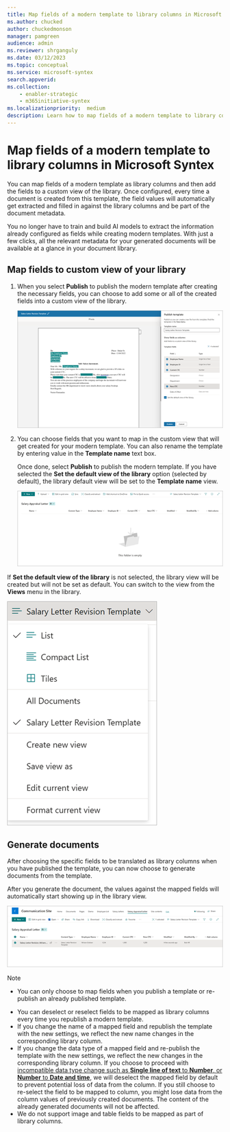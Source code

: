 ```yaml
---
title: Map fields of a modern template to library columns in Microsoft Syntex
ms.author: chucked
author: chuckedmonson
manager: pamgreen
audience: admin
ms.reviewer: shrganguly
ms.date: 03/12/2023
ms.topic: conceptual
ms.service: microsoft-syntex
search.appverid:
ms.collection:
    - enabler-strategic
    - m365initiative-syntex
ms.localizationpriority:  medium
description: Learn how to map fields of a modern template to library columns in Microsoft Syntex.
---
```


# Map fields of a modern template to library columns in Microsoft Syntex

You can map fields of a modern template as library columns and then add the fields to a custom view of the library. Once configured, every time a document is created from this template, the field values will automatically get extracted and filled in against the library columns and be part of the document metadata.

You no longer have to train and build AI models to extract the information already configured as fields while creating modern templates. With just a few clicks, all the relevant metadata for your generated documents will be available at a glance in your document library.

## Map fields to custom view of your library

1. When you select **Publish** to publish the modern template after creating the necessary fields, you can choose to add some or all of the created fields into a custom view of the library.

   ![Screenshot of the Publish template panel and template document.](../media/content-understanding/content-assembly-map-fields-1.png)

2. You can choose fields that you want to map in the custom view that will get created for your modern template. You can also rename the template by entering value in the **Template name** text box.

   Once done, select **Publish** to publish the modern template. If you have selected the **Set the default view of the library** option (selected by default), the library default view will be set to the **Template name** view.

   ![Screenshot of the document library showing the template as the default view.](../media/content-understanding/content-assembly-map-fields-2.png)

If **Set the default view of the library** is not selected, the library view will be created but will not be set as default. You can switch to the view from the **Views** menu in the library.

   ![Screenshot of document library Views menu with the template selected as the default view.](../media/content-understanding/content-assembly-map-fields-3.png)

 ## Generate documents
 
After choosing the specific fields to be translated as library columns when you have published the template, you can now choose to generate documents from the template.

After you generate the document, the values against the mapped fields will automatically start showing up in the library view.

   ![Screenshot of document library showing the mapped fields in the library view.](../media/content-understanding/content-assembly-map-fields-4.png)

   > [!NOTE]
   > - You can only choose to map fields when you publish a template or re-publish an already published template.
- You can deselect or reselect fields to be mapped as library columns every time you republish a modern template.
- If you change the name of a mapped field and republish the template with the new settings, we reflect the new name changes in the corresponding library column.
- If you change the data type of a mapped field and re-publish the template with the new settings, we reflect the new changes in the corresponding library column. 
If you choose to proceed with [incompatible data type change such as **Single line of text** to **Number**, or **Number** to **Date and time**](https://support.microsoft.com/office/0d8ddb7b-7dc7-414d-a283-ee9dca891df7), we will deselect the mapped field by default to prevent potential loss of data from the column. If you still choose to re-select the field to be mapped to column, you might lose data from the column values of previously created documents. The content of the already generated documents will not be affected. 
- We do not support image and table fields to be mapped as part of library columns. 
 
